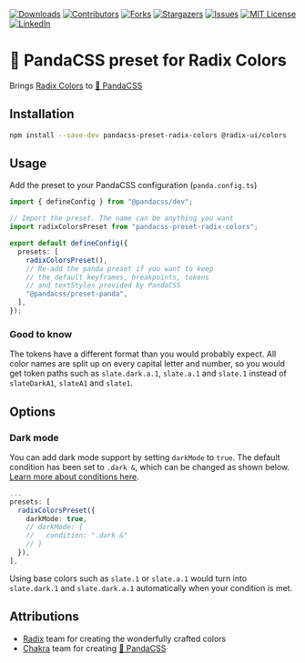 [![Downloads][npm-shield]][npm-url]
[![Contributors][contributors-shield]][contributors-url]
[![Forks][forks-shield]][forks-url]
[![Stargazers][stars-shield]][stars-url]
[![Issues][issues-shield]][issues-url]
[![MIT License][license-shield]][license-url]
[![LinkedIn][linkedin-shield]][linkedin-url]

# 🐼 PandaCSS preset for Radix Colors

Brings [Radix Colors](https://www.radix-ui.com/colors) to [🐼 PandaCSS](https://panda-css.com/)

## Installation

```bash
npm install --save-dev pandacss-preset-radix-colors @radix-ui/colors
```

## Usage

Add the preset to your PandaCSS configuration (`panda.config.ts`)

```ts
import { defineConfig } from "@pandacss/dev";

// Import the preset. The name can be anything you want
import radixColorsPreset from "pandacss-preset-radix-colors";

export default defineConfig({
  presets: [
    radixColorsPreset(),
    // Re-add the panda preset if you want to keep
    // the default keyframes, breakpoints, tokens
    // and textStyles provided by PandaCSS
    "@pandacss/preset-panda",
  ],
});
```

### Good to know

The tokens have a different format than you would probably expect. All color names are split up on every capital letter and number, so you would get token paths such as `slate.dark.a.1`, `slate.a.1` and `slate.1` instead of `slateDarkA1`, `slateA1` and `slate1`.

## Options

### Dark mode

You can add dark mode support by setting `darkMode` to `true`. The default condition has been set to `.dark &`, which can be changed as shown below. [Learn more about conditions here](https://panda-css.com/docs/customization/conditions).

```ts
...
presets: [
  radixColorsPreset({
    darkMode: true,
    // darkMode: {
    //   condition: ".dark &"
    // }
  }),
],
```

Using base colors such as `slate.1` or `slate.a.1` would turn into `slate.dark.1` and `slate.dark.a.1` automatically when your condition is met.

## Attributions

- [Radix](https://github.com/radix-ui) team for creating the wonderfully crafted colors
- [Chakra](https://github.com/chakra-ui) team for creating [🐼 PandaCSS](https://panda-css.com/)

[contributors-shield]: https://img.shields.io/github/contributors/milandekruijf/pandacss-preset-radix-colors.svg?style=for-the-badge
[contributors-url]: https://github.com/milandekruijf/pandacss-preset-radix-colors/graphs/contributors
[forks-shield]: https://img.shields.io/github/forks/milandekruijf/pandacss-preset-radix-colors.svg?style=for-the-badge
[forks-url]: https://github.com/milandekruijf/pandacss-preset-radix-colors/network/members
[stars-shield]: https://img.shields.io/github/stars/milandekruijf/pandacss-preset-radix-colors.svg?style=for-the-badge
[stars-url]: https://github.com/milandekruijf/pandacss-preset-radix-colors/stargazers
[issues-shield]: https://img.shields.io/github/issues/milandekruijf/pandacss-preset-radix-colors.svg?style=for-the-badge
[issues-url]: https://github.com/milandekruijf/pandacss-preset-radix-colors/issues
[license-shield]: https://img.shields.io/github/license/milandekruijf/pandacss-preset-radix-colors.svg?style=for-the-badge
[license-url]: https://github.com/milandekruijf/pandacss-preset-radix-colors/blob/main/LICENSE
[linkedin-shield]: https://img.shields.io/badge/-LinkedIn-black.svg?style=for-the-badge&logo=linkedin&colorB=555
[linkedin-url]: https://www.linkedin.com/in/milandekruijf
[npm-shield]: https://img.shields.io/npm/dw/pandacss-preset-radix-colors?style=for-the-badge
[npm-url]: https://www.npmjs.com/package/pandacss-preset-radix-colors
